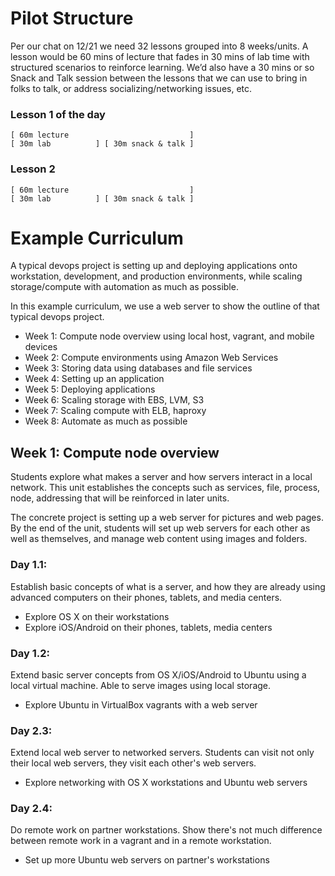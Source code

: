 # Pilot Structure

Per our chat on 12/21 we need 32 lessons grouped into 8 weeks/units. A lesson
would be 60 mins of lecture that fades in 30 mins of lab time with structured
scenarios to reinforce learning.  We’d also have a 30 mins or so Snack and Talk
session between the lessons that we can use to bring in folks to talk, or
address socializing/networking issues, etc. 

### Lesson 1 of the day

    [ 60m lecture                           ]  
    [ 30m lab          ] [ 30m snack & talk ]

### Lesson 2

    [ 60m lecture                           ]  
    [ 30m lab          ] [ 30m snack & talk ]

# Example Curriculum

A typical devops project is setting up and deploying applications onto
workstation, development, and production environments, while scaling
storage/compute with automation as much as possible. 

In this example curriculum, we use a web server to show the outline of
that typical devops project.

* Week 1: Compute node overview using local host, vagrant, and mobile devices
* Week 2: Compute environments using Amazon Web Services
* Week 3: Storing data using databases and file services
* Week 4: Setting up an application
* Week 5: Deploying applications
* Week 6: Scaling storage with EBS, LVM, S3
* Week 7: Scaling compute with ELB, haproxy
* Week 8: Automate as much as possible

## Week 1: Compute node overview

Students explore what makes a server and how servers interact in a local
network.  This unit establishes the concepts such as services, file,
process, node, addressing that will be reinforced in later units.

The concrete project is setting up a web server for pictures and web
pages.  By the end of the unit, students will set up web servers for
each other as well as themselves, and manage web content using images
and folders.

### Day 1.1: 

Establish basic concepts of what is a server, and how they are already
using advanced computers on their phones, tablets, and media centers.

  * Explore OS X on their workstations
  * Explore iOS/Android on their phones, tablets, media centers

### Day 1.2: 

Extend basic server concepts from OS X/iOS/Android to Ubuntu using a
local virtual machine.  Able to serve images using local storage.

  * Explore Ubuntu in VirtualBox vagrants with a web server

### Day 2.3: 

Extend local web server to networked servers.  Students can visit not
only their local web servers, they visit each other's web servers.

  * Explore networking with OS X workstations and Ubuntu web servers

### Day 2.4: 

Do remote work on partner workstations.  Show there's not much
difference between remote work in a vagrant and in a remote workstation.

  * Set up more Ubuntu web servers on partner's workstations
